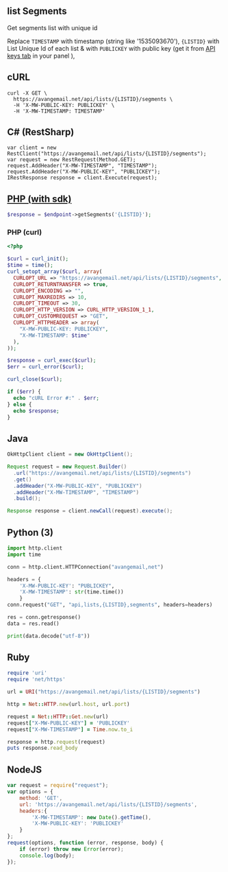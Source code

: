 ## list Segments 

Get segments list with unique id

Replace `TIMESTAMP` with timestamp (string like '1535093670'), `{LISTID}` with  List Unique Id of each list & with `PUBLICKEY` with public key (get it from [API keys tab](https://app.avangemail.com/customer/api-keys/index) in your panel ), 

## cURL

```cURL
curl -X GET \
  https://avangemail.net/api/lists/{LISTID}/segments \
  -H 'X-MW-PUBLIC-KEY: PUBLICKEY' \
  -H 'X-MW-TIMESTAMP: TIMESTAMP'
```

## C# (RestSharp)

```
var client = new RestClient("https://avangemail.net/api/lists/{LISTID}/segments");
var request = new RestRequest(Method.GET);
request.AddHeader("X-MW-TIMESTAMP", "TIMESTAMP");
request.AddHeader("X-MW-PUBLIC-KEY", "PUBLICKEY");
IRestResponse response = client.Execute(request);
```

## [PHP (with sdk)](https://avangemail.com/docs/#/API/PHPSDK)

```php
$response = $endpoint->getSegments('{LISTID}');
```

### PHP (curl)

```php
<?php

$curl = curl_init();
$time = time();
curl_setopt_array($curl, array(
  CURLOPT_URL => "https://avangemail.net/api/lists/{LISTID}/segments",
  CURLOPT_RETURNTRANSFER => true,
  CURLOPT_ENCODING => "",
  CURLOPT_MAXREDIRS => 10,
  CURLOPT_TIMEOUT => 30,
  CURLOPT_HTTP_VERSION => CURL_HTTP_VERSION_1_1,
  CURLOPT_CUSTOMREQUEST => "GET",
  CURLOPT_HTTPHEADER => array(
    "X-MW-PUBLIC-KEY: PUBLICKEY",
    "X-MW-TIMESTAMP: $time"
  ),
));

$response = curl_exec($curl);
$err = curl_error($curl);

curl_close($curl);

if ($err) {
  echo "cURL Error #:" . $err;
} else {
  echo $response;
}
```

## Java

```java
OkHttpClient client = new OkHttpClient();

Request request = new Request.Builder()
  .url("https://avangemail.net/api/lists/{LISTID}/segments")
  .get()
  .addHeader("X-MW-PUBLIC-KEY", "PUBLICKEY")
  .addHeader("X-MW-TIMESTAMP", "TIMESTAMP")
  .build();

Response response = client.newCall(request).execute();
```

## Python (3)

```python
import http.client
import time

conn = http.client.HTTPConnection("avangemail,net")

headers = {
    'X-MW-PUBLIC-KEY': "PUBLICKEY",
    'X-MW-TIMESTAMP': str(time.time())
    }
conn.request("GET", "api,lists,{LISTID},segments", headers=headers)

res = conn.getresponse()
data = res.read()

print(data.decode("utf-8"))
```

## Ruby

```ruby
require 'uri'
require 'net/https'

url = URI("https://avangemail.net/api/lists/{LISTID}/segments")

http = Net::HTTP.new(url.host, url.port)

request = Net::HTTP::Get.new(url)
request["X-MW-PUBLIC-KEY"] = 'PUBLICKEY'
request["X-MW-TIMESTAMP"] = Time.now.to_i

response = http.request(request)
puts response.read_body
```

## NodeJS

```javascript
var request = require("request");
var options = {
    method: 'GET',
    url: 'https://avangemail.net/api/lists/{LISTID}/segments',
    headers:{
        'X-MW-TIMESTAMP': new Date().getTime(),
        'X-MW-PUBLIC-KEY': 'PUBLICKEY'
    }
};
request(options, function (error, response, body) {
    if (error) throw new Error(error);
    console.log(body);
});
```

